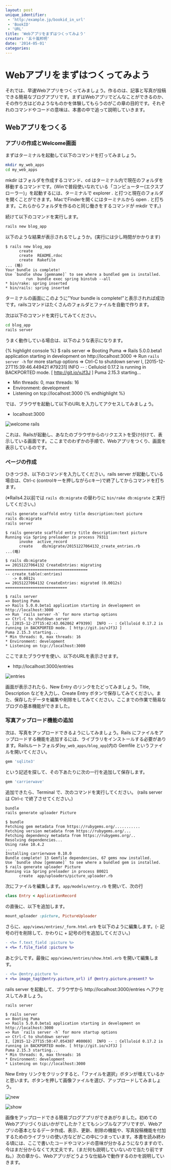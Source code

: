```yaml
---
layout: post
unique_identifier:
 - 'http:/example.jp/bookid_in_url'
 - 'BookID'
 - 'URL'
title: 'Webアプリをまずはつくってみよう'
creator: '五十嵐邦明'
date: '2014-05-01'
categories:
---
```


# Webアプリをまずはつくってみよう

それでは、早速Webアプリをつくってみましょう。作るのは、記事と写真が投稿できる簡易なブログアプリです。まずはWebアプリでどんなことができるのか、その作り方はどのようなものかを体験してもらうのがこの章の目的です。それぞれのコマンドやコードの意味は、本書の中で追って説明していきます。

## Webアプリをつくる

### アプリの作成とWelcome画面

まずはターミナルを起動して以下のコマンドを打ってみましょう。

```bash
mkdir my_web_apps
cd my_web_apps
```

mkdir はフォルダを作成するコマンド、cd はターミナル内で現在のフォルダを移動するコマンドです。(Winで普段使いなれている「コンピューター(エクスプローラー)」を起動するには、ターミナルで explorer . と打つと現在のフォルダを開くことができます。MacでFinderを開くにはターミナルから open . と打ちます。これらからフォルダを作るのと同じ働きをするコマンドが mkdir です。)

続けて以下のコマンドを実行します。

```bash
rails new blog_app
```

以下のような結果が表示されるでしょうか。(実行には少し時間がかかります)

```console
$ rails new blog_app
      create
      create  README.rdoc
      create  Rakefile
... (略)
Your bundle is complete!
Use `bundle show [gemname]` to see where a bundled gem is installed.
         run  bundle exec spring binstub --all
* bin/rake: spring inserted
* bin/rails: spring inserted
```

ターミナルの画面にこのように"Your bundle is complete!"と表示されれば成功です。railsコマンドはたくさんのフォルダとファイルを自動で作ります。

次は以下のコマンドを実行してみてください。

```bash
cd blog_app
rails server
```

うまく動作している場合は、以下のような表示になります。

{% highlight console %}
$ rails server
=> Booting Puma
=> Rails 5.0.0.beta1 application starting in development on http://localhost:3000
=> Run `rails server -h` for more startup options
=> Ctrl-C to shutdown server
I, [2015-12-27T15:39:46.449421 #79231]  INFO -- : Celluloid 0.17.2 is running in BACKPORTED mode. [ http://git.io/vJf3J ]
Puma 2.15.3 starting...
* Min threads: 0, max threads: 16
* Environment: development
* Listening on tcp://localhost:3000
{% endhighlight %}

では、ブラウザを起動して以下のURLを入力してアクセスしてみましょう。

* localhost:3000

![welcome rails](../assets/my-first-web-app/welcome_rails.png)

これは、Railsが起動し、あなたのブラウザからのリクエストを受け付けて、表示している画面です。ここまでのわずかの手順で、Webアプリをつくり、画面を表示しているのです。

### ページの作成

ひきつづき、以下のコマンドを入力してください。rails server が起動している場合は、Ctrl-c (controlキーを押しながらcキー)で終了してからコマンドを打ちます。

(※Rails4.2以前では `rails db:migrate` の替わりに `bin/rake db:migrate` と実行してください。)

```bash
rails generate scaffold entry title description:text picture
rails db:migrate
rails server
```

```console
$ rails generate scaffold entry title description:text picture
Running via Spring preloader in process 79311
      invoke  active_record
      create    db/migrate/20151227064132_create_entries.rb
...(略)

$ rails db:migrate
== 20151227064132 CreateEntries: migrating ====================================
-- create_table(:entries)
   -> 0.0012s
== 20151227064132 CreateEntries: migrated (0.0012s) ===========================

$ rails server
=> Booting Puma
=> Rails 5.0.0.beta1 application starting in development on http://localhost:3000
=> Run `rails server -h` for more startup options
=> Ctrl-C to shutdown server
I, [2015-12-27T15:42:43.062862 #79399]  INFO -- : Celluloid 0.17.2 is running in BACKPORTED mode. [ http://git.io/vJf3J ]
Puma 2.15.3 starting...
* Min threads: 0, max threads: 16
* Environment: development
* Listening on tcp://localhost:3000
```

ここでまたブラウザを使い、以下のURLを表示させます。

* http://localhost:3000/entries

![entries](../assets/my-first-web-app/scaffold_index.png)


画面が表示されたら、New Entry のリンクをたどってみましょう。Title, Description などを入力し、Create Entry ボタンで保存してみてください。また、保存したデータを編集や削除をしてみてください。ここまでの作業で簡易なブログの基本機能ができました。

### 写真アップロード機能の追加

次は、写真をアップロードできるようにしてみましょう。Rails にファイルをアップロードする機能を追加するには、ライブラリをインストールする必要があります。Railsルートフォルダ(```my_web_apps/blog_app```)内の Gemfile というファイルを開いてください。

```ruby
gem 'sqlite3'
```

という記述を探して、その下あたりに次の一行を追加して保存します。

```ruby
gem 'carrierwave'
```

追加できたら、Terminal で、次のコマンドを実行してください。 (rails server は Ctrl-c で終了させてください。)

```bash
bundle
rails generate uploader Picture
```

```console
$ bundle
Fetching gem metadata from https://rubygems.org/...........
Fetching version metadata from https://rubygems.org/...
Fetching dependency metadata from https://rubygems.org/..
Resolving dependencies...
Using rake 10.4.2
...
Installing carrierwave 0.10.0
Bundle complete! 13 Gemfile dependencies, 67 gems now installed.
Use `bundle show [gemname]` to see where a bundled gem is installed.
$ rails generate uploader Picture
Running via Spring preloader in process 80021
      create  app/uploaders/picture_uploader.rb
```

次にファイルを編集します。```app/models/entry.rb``` を開いて、次の行

```ruby
class Entry < ApplicationRecord
```

の直後に、以下を追加します。

```ruby
mount_uploader :picture, PictureUploader
```

さらに、```app/views/entries/_form.html.erb``` を以下のように編集します。(- 記号の行を削除して、かわりに + 記号の行を追加してください。)

```diff
- <%= f.text_field :picture %>
+ <%= f.file_field :picture %>
```

あと少しです。最後に ```app/views/entries/show.html.erb``` を開いて編集します。

```diff
- <%= @entry.picture %>
+ <%= image_tag(@entry.picture_url) if @entry.picture.present? %>
```

rails server を起動して、ブラウザから http://localhost:3000/entries へアクセスしてみましょう。

```bash
rails server
```

```console
$ rails server
=> Booting Puma
=> Rails 5.0.0.beta1 application starting in development on http://localhost:3000
=> Run `rails server -h` for more startup options
=> Ctrl-C to shutdown server
I, [2015-12-27T15:50:47.054387 #80069]  INFO -- : Celluloid 0.17.2 is running in BACKPORTED mode. [ http://git.io/vJf3J ]
Puma 2.15.3 starting...
* Min threads: 0, max threads: 16
* Environment: development
* Listening on tcp://localhost:3000
```

New Entry リンクをクリックすると、「ファイルを選択」ボタンが増えているかと思います。ボタンを押して画像ファイルを選び、アップロードしてみましょう。

![new](../assets/my-first-web-app/entries_new.png)

![show](../assets/my-first-web-app/entries_show.png)

画像をアップロードできる簡易ブログアプリができあがりました。初めてのWebアプリづくりはいかがでしたか？とてもシンプルなアプリですが、Webアプリの基本となるデータ作成、表示、更新、削除の機能や、写真投稿機能を付加するためのライブラリの使い方などがこの中につまっています。本書を読み終わる頃には、ここで書いたコードやコマンドの意味が分かるようになりますので、今はまだ分からなくて大丈夫です。（まだ何も説明していないので当たり前ですね。）次の章から、Webアプリがどうような仕組みで動作するのかを説明していきます。
